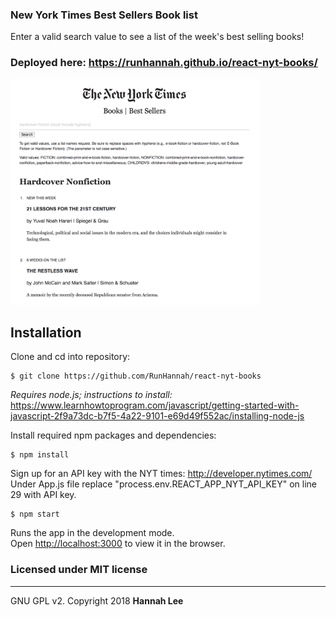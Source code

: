 ### New York Times Best Sellers Book list

Enter a valid search value to see a list of the week's best selling books!

### Deployed here: https://runhannah.github.io/react-nyt-books/

<kbd><img src="src/assets/nyt-results.jpeg" style="width: 400px;"></kbd>

## Installation

Clone and cd into repository:

```
$ git clone https://github.com/RunHannah/react-nyt-books
```

_Requires node.js; instructions to install:_ https://www.learnhowtoprogram.com/javascript/getting-started-with-javascript-2f9a73dc-b7f5-4a22-9101-e69d49f552ac/installing-node-js

Install required npm packages and dependencies:

```
$ npm install
```

Sign up for an API key with the NYT times: http://developer.nytimes.com/
Under App.js file replace "process.env.REACT_APP_NYT_API_KEY" on line 29 with API key.

```
$ npm start
```

Runs the app in the development mode.<br>
Open [http://localhost:3000](http://localhost:3000) to view it in the browser.

### Licensed under MIT license

---

GNU GPL v2. Copyright 2018 **Hannah Lee**
